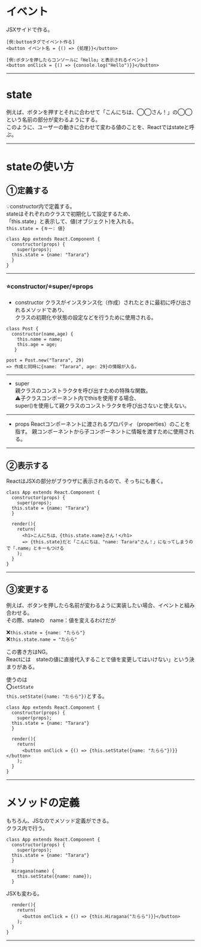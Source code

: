 # イベント
JSXサイドで作る。
~~~
[例:buttonタグでイベント作る]
<button イベント名 = {() => {処理}}</button>

[例:ボタンを押したらコンソールに「Hello」と表示されるイベント]
<button onClick = {() => {console.log("Hello")}}</button>
~~~
***

# state
例えば、ボタンを押すとそれに合わせて「こんにちは、◯◯さん！」の◯◯という名前の部分が変わるようにする。    
このように、ユーザーの動きに合わせて変わる値のことを、Reactではstateと呼ぶ。
***

# stateの使い方
## ①定義する
💡constructor内で定義する。    
stateはそれぞれのクラスで初期化して設定するため、    
「this.state」と表示して、値(オブジェクト)を入れる。    
`this.state = {キー: 値}`
~~~
class App extends React.Component {
  constructor(props) {
    super(props);
  this.state = {name: "Tarara"}
  }
}
~~~
***

### ⭐️constructor/⭐️super/⭐️props
- constructor
クラスがインスタンス化（作成）されたときに最初に呼び出されるメソッドであり、    
クラスの初期化や状態の設定などを行うために使用される。
~~~
class Post {
  constructor(name,age) {
    this.name = name;
    this.age = age;
   }

post = Post.new("Tarara", 29)
=> 作成と同時に{name: "Tarara", age: 29}の情報が入る。
~~~
***

- super    
親クラスのコンストラクタを呼び出すための特殊な関数。    
⚠️子クラスコンポーネント内でthisを使用する場合、    
super()を使用して親クラスのコンストラクタを呼び出さないと使えない。    
***

- props
Reactコンポーネントに渡されるプロパティ（properties）のことを指す。
親コンポーネントから子コンポーネントに情報を渡すために使用される。 
***

## ②表示する
ReactはJSXの部分がブラウザに表示されるので、そっちにも書く。
~~~
class App extends React.Component {
  constructor(props) {
    super(props);
  this.state = {name: "Tarara"}
  }

  render(){
    return(
      <h1>こんにちは、{this.state.name}さん！</h1>
      => {this.state}だと「こんにちは、"name: Tarara"さん！」になってしまうので「.name」とキーもつける
    ); 
  }
}
~~~
***

## ③変更する
例えば、ボタンを押したら名前が変わるように実装したい場合、イベントと組み合わせる。    
その際、stateの　name：値を変えるわけだが      
    
❌`this.state = {name: "たらら"}`    
❌`this.state.name = "たらら"`    
    
この書き方はNG。    
Reactには　stateの値に直接代入することで値を変更してはいけない」という決まりがある。    

使うのは    
⭕️`setState`    
`this.setState({name: "たらら"})`とする。
~~~
class App extends React.Component {
  constructor(props) {
    super(props);
  this.state = {name: "Tarara"}
  }

  render(){
    return(
      <button onClick = {() => {this.setState({name: "たらら"})}}</button>
    ); 
  }
}
~~~
***

# メソッドの定義
もちろん、JSなのでメソッド定義ができる。    
クラス内で行う。
~~~
class App extends React.Component {
  constructor(props) {
    super(props);
  this.state = {name: "Tarara"}
  }

  Hiragana(name) {
    this.setState({name: name});
  }
~~~

JSXも変わる。
~~~
  render(){
    return(
      <button onClick = {() => {this.Hiragana("たらら")}}</button>
    ); 
  }
}
~~~
***
